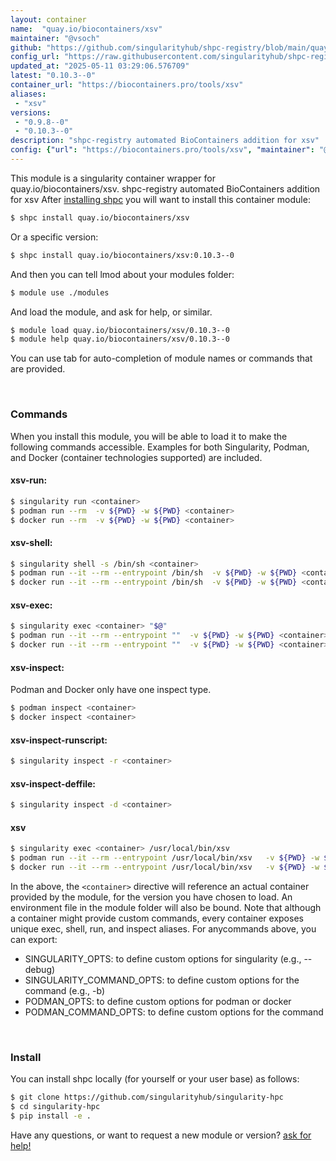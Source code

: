 ```yaml
---
layout: container
name:  "quay.io/biocontainers/xsv"
maintainer: "@vsoch"
github: "https://github.com/singularityhub/shpc-registry/blob/main/quay.io/biocontainers/xsv/container.yaml"
config_url: "https://raw.githubusercontent.com/singularityhub/shpc-registry/main/quay.io/biocontainers/xsv/container.yaml"
updated_at: "2025-05-11 03:29:06.576709"
latest: "0.10.3--0"
container_url: "https://biocontainers.pro/tools/xsv"
aliases:
 - "xsv"
versions:
 - "0.9.8--0"
 - "0.10.3--0"
description: "shpc-registry automated BioContainers addition for xsv"
config: {"url": "https://biocontainers.pro/tools/xsv", "maintainer": "@vsoch", "description": "shpc-registry automated BioContainers addition for xsv", "latest": {"0.10.3--0": "sha256:440d42159e8eb1045358fcbdc107f1dffb3bea3781f3e016c310127609814fc4"}, "tags": {"0.9.8--0": "sha256:243f6747e3c5e3605227a400ed47fcf7231bbcba62c40f46858919a5a280a76c", "0.10.3--0": "sha256:440d42159e8eb1045358fcbdc107f1dffb3bea3781f3e016c310127609814fc4"}, "docker": "quay.io/biocontainers/xsv", "aliases": {"xsv": "/usr/local/bin/xsv"}}
---
```


This module is a singularity container wrapper for quay.io/biocontainers/xsv.
shpc-registry automated BioContainers addition for xsv
After [installing shpc](#install) you will want to install this container module:


```bash
$ shpc install quay.io/biocontainers/xsv
```

Or a specific version:

```bash
$ shpc install quay.io/biocontainers/xsv:0.10.3--0
```

And then you can tell lmod about your modules folder:

```bash
$ module use ./modules
```

And load the module, and ask for help, or similar.

```bash
$ module load quay.io/biocontainers/xsv/0.10.3--0
$ module help quay.io/biocontainers/xsv/0.10.3--0
```

You can use tab for auto-completion of module names or commands that are provided.

<br>

### Commands

When you install this module, you will be able to load it to make the following commands accessible.
Examples for both Singularity, Podman, and Docker (container technologies supported) are included.

#### xsv-run:

```bash
$ singularity run <container>
$ podman run --rm  -v ${PWD} -w ${PWD} <container>
$ docker run --rm  -v ${PWD} -w ${PWD} <container>
```

#### xsv-shell:

```bash
$ singularity shell -s /bin/sh <container>
$ podman run --it --rm --entrypoint /bin/sh  -v ${PWD} -w ${PWD} <container>
$ docker run --it --rm --entrypoint /bin/sh  -v ${PWD} -w ${PWD} <container>
```

#### xsv-exec:

```bash
$ singularity exec <container> "$@"
$ podman run --it --rm --entrypoint ""  -v ${PWD} -w ${PWD} <container> "$@"
$ docker run --it --rm --entrypoint ""  -v ${PWD} -w ${PWD} <container> "$@"
```

#### xsv-inspect:

Podman and Docker only have one inspect type.

```bash
$ podman inspect <container>
$ docker inspect <container>
```

#### xsv-inspect-runscript:

```bash
$ singularity inspect -r <container>
```

#### xsv-inspect-deffile:

```bash
$ singularity inspect -d <container>
```


#### xsv

```bash
$ singularity exec <container> /usr/local/bin/xsv
$ podman run --it --rm --entrypoint /usr/local/bin/xsv   -v ${PWD} -w ${PWD} <container> -c " $@"
$ docker run --it --rm --entrypoint /usr/local/bin/xsv   -v ${PWD} -w ${PWD} <container> -c " $@"
```



In the above, the `<container>` directive will reference an actual container provided
by the module, for the version you have chosen to load. An environment file in the
module folder will also be bound. Note that although a container
might provide custom commands, every container exposes unique exec, shell, run, and
inspect aliases. For anycommands above, you can export:

 - SINGULARITY_OPTS: to define custom options for singularity (e.g., --debug)
 - SINGULARITY_COMMAND_OPTS: to define custom options for the command (e.g., -b)
 - PODMAN_OPTS: to define custom options for podman or docker
 - PODMAN_COMMAND_OPTS: to define custom options for the command

<br>

### Install

You can install shpc locally (for yourself or your user base) as follows:

```bash
$ git clone https://github.com/singularityhub/singularity-hpc
$ cd singularity-hpc
$ pip install -e .
```

Have any questions, or want to request a new module or version? [ask for help!](https://github.com/singularityhub/singularity-hpc/issues)